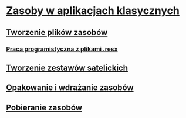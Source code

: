# [Zasoby w aplikacjach klasycznych](index.md)
## [Tworzenie plików zasobów](creating-resource-files-for-desktop-apps.md)
### [Praca programistyczna z plikami .resx](working-with-resx-files-programmatically.md)
## [Tworzenie zestawów satelickich](creating-satellite-assemblies-for-desktop-apps.md)
## [Opakowanie i wdrażanie zasobów](packaging-and-deploying-resources-in-desktop-apps.md)
## [Pobieranie zasobów](retrieving-resources-in-desktop-apps.md)
